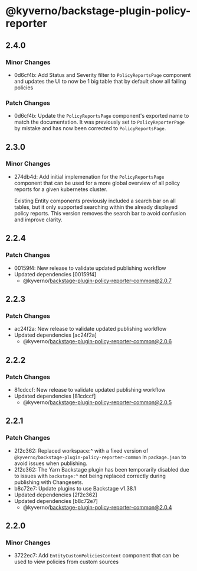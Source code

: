 # @kyverno/backstage-plugin-policy-reporter

## 2.4.0

### Minor Changes

- 0d6cf4b: Add Status and Severity filter to `PolicyReportsPage` component and updates the UI to now be 1 big table that by default show all failing policies

### Patch Changes

- 0d6cf4b: Update the `PolicyReportsPage` component's exported name to match the documentation. It was previously set to `PolicyReporterPage` by mistake and has now been corrected to `PolicyReportsPage`.

## 2.3.0

### Minor Changes

- 274db4d: Add initial implemenation for the `PolicyReportsPage` component that can be used for a more global overview of all policy reports for a given kubernetes cluster.

  Existing Entity components previously included a search bar on all tables, but it only supported searching within the already displayed policy reports. This version removes the search bar to avoid confusion and improve clarity.

## 2.2.4

### Patch Changes

- 00159f4: New release to validate updated publishing workflow
- Updated dependencies [00159f4]
  - @kyverno/backstage-plugin-policy-reporter-common@2.0.7

## 2.2.3

### Patch Changes

- ac24f2a: New release to validate updated publishing workflow
- Updated dependencies [ac24f2a]
  - @kyverno/backstage-plugin-policy-reporter-common@2.0.6

## 2.2.2

### Patch Changes

- 81cdccf: New release to validate updated publishing workflow
- Updated dependencies [81cdccf]
  - @kyverno/backstage-plugin-policy-reporter-common@2.0.5

## 2.2.1

### Patch Changes

- 2f2c362: Replaced workspace:^ with a fixed version of `@kyverno/backstage-plugin-policy-reporter-common` in `package.json` to avoid issues when publishing.
- 2f2c362: The Yarn Backstage plugin has been temporarily disabled due to issues with `backstage:^` not being replaced correctly during publishing with Changesets.
- b8c72e7: Update plugins to use Backstage v1.38.1
- Updated dependencies [2f2c362]
- Updated dependencies [b8c72e7]
  - @kyverno/backstage-plugin-policy-reporter-common@2.0.4

## 2.2.0

### Minor Changes

- 3722ec7: Add `EntityCustomPoliciesContent` component that can be used to view policies from custom sources
